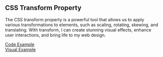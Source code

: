 <h2>CSS Transform Property</h2>
<p>The CSS transform property is a powerful tool that allows us to apply various transformations to elements, such as scaling, rotating, skewing, and translating. With transform, I can create stunning visual effects, enhance user interactions, and bring life to my web design.</p>
<div style="display: flex; flex-wrap: wrap;">
<a href="https://github.com/LubomirPasko/HTML-CSS/blob/main/12_transform/index.html">Code Example</a>
</div>
<div style="display: flex; flex-wrap: wrap;">
<a href="https://lubomirpasko.github.io/HTML-CSS/12_transform">Visual Example</a>
</div>
